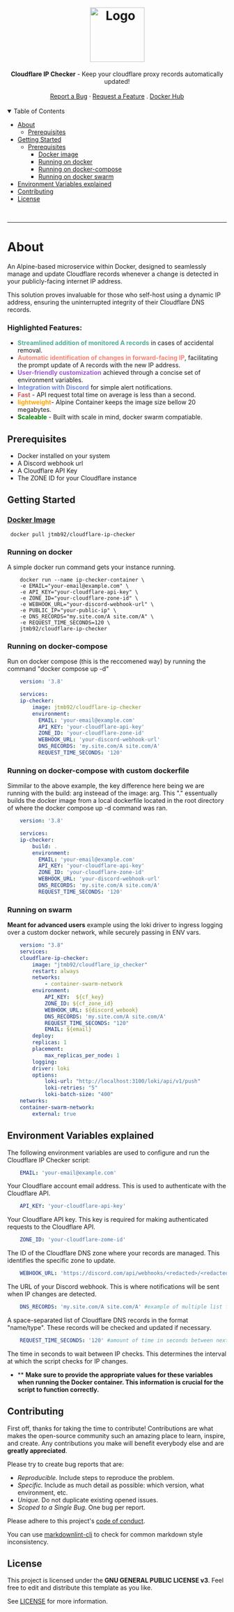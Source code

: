 <h1 align="center">
  <a href="https://github.com/dec0dOS/amazing-github-template">
    <img src="https://avatars.githubusercontent.com/u/86915618?v=4" alt="Logo" width="125" height="125">
  </a>
</h1>

<div align="center">
  <b>Cloudflare IP Checker</b> - Keep your cloudflare proxy records automatically updated!
  <br />
  <br />
  <a href="https://github.com/jtmb/ip_check/issues/new?assignees=&labels=bug&title=bug%3A+">Report a Bug</a>
  ·
  <a href="https://github.com/jtmb/ip_check/issues/new?assignees=&labels=enhancement&template=02_FEATURE_REQUEST.md&title=feat%3A+">Request a Feature</a>
  .
  <a href="https://hub.docker.com/repository/docker/jtmb92/cloudflare_ip_checker/general">Docker Hub</a>
</div>
<br>
<details open="open">
<summary>Table of Contents</summary>

- [About](#about)
  - [Prerequisites](#prerequisites)
- [Getting Started](#getting-started)
  - [Prerequisites](#prerequisites)
    - [Docker image](#docker-image)
    - [Running on docker](#running-on-docker)
    - [Running on docker-compose](#running-on-docker-compose)
    - [Running on docker swarm](#running-on-docker-swarm)
- [Environment Variables explained](#environment-variables-explained)
- [Contributing](#contributing)
- [License](#license)

</details>
<br>

---

### <h1>About</h1>

An Alpine-based microservice within Docker, designed to seamlessly manage and update Cloudflare records whenever a change is detected in your publicly-facing internet IP address.

This solution proves invaluable for those who self-host using a dynamic IP address, ensuring the uninterrupted integrity of their Cloudflare DNS records.

### Highlighted Features:

- <span style="color:#57AD98"><b>Streamlined addition of monitored A records</b></span> in cases of accidental removal.
- <span style="color:#FA8072"><b>Automatic identification of changes in forward-facing IP</b></span>, facilitating the prompt update of A records with the new IP address.
- <span style="color:#9E57DA"><b>User-friendly customization</b></span> achieved through a concise set of environment variables.
- <span style="color:#7289d9"><b>Integration with Discord</b></span> for simple alert notifications.
- <span style="color:#CD5C5C"><b>Fast</b></span> - API request total time on average is less than a second.
- <span style="color:#FFA500"><b>lightweight</b></span>- Alpine Container keeps the image size bellow 20 megabytes.
- <span style="color:green"><b>Scaleable</b></span> - Built with scale in mind, docker swarm compatiable.


## Prerequisites

- Docker installed on your system
- A Discord webhook url
- A Cloudflare API Key
- The ZONE ID for your Cloudflare instance

### <h2>Getting Started</h2>
### [Docker Image](https://hub.docker.com/r/jtmb92/cloudflare_ip_checker)
```docker
 docker pull jtmb92/cloudflare-ip-checker
```
### Running on docker
A simple docker run command gets your instance running. 
```docker
    docker run --name ip-checker-container \
    -e EMAIL="your-email@example.com" \
    -e API_KEY="your-cloudflare-api-key" \
    -e ZONE_ID="your-cloudflare-zone-id" \
    -e WEBHOOK_URL="your-discord-webhook-url" \
    -e PUBLIC_IP="your-public-ip" \
    -e DNS_RECORDS="my.site.com/A site.com/A" \
    -e REQUEST_TIME_SECONDS=120 \
    jtmb92/cloudflare-ip-checker
```
### Running on docker-compose
Run on docker compose (this is the reccomened way) by running the command "docker compose up -d"
```yaml
    version: '3.8'

    services:
    ip-checker:
        image: jtmb92/cloudflare-ip-checker
        environment:
          EMAIL: 'your-email@example.com'
          API_KEY: 'your-cloudflare-api-key'
          ZONE_ID: 'your-cloudflare-zone-id'
          WEBHOOK_URL: 'your-discord-webhook-url'
          DNS_RECORDS: 'my.site.com/A site.com/A'
          REQUEST_TIME_SECONDS: '120'
```

### Running on docker-compose with custom dockerfile
Simmilar to the above example, the key difference here being we are running with the build: arg insteead of the image: arg. 
This "." essentually builds the docker image from a local dockerfile located in the root directory of where the docker compose up -d command was ran.
```yaml
    version: '3.8'

    services:
    ip-checker:
        build: .
        environment:
          EMAIL: 'your-email@example.com'
          API_KEY: 'your-cloudflare-api-key'
          ZONE_ID: 'your-cloudflare-zone-id'
          WEBHOOK_URL: 'your-discord-webhook-url'
          DNS_RECORDS: 'my.site.com/A site.com/A'
          REQUEST_TIME_SECONDS: '120'
```
### Running on swarm
**Meant for advanced users**
example using the loki driver to ingress logging over a custom docker network, while securely passing in ENV vars.
```yaml
    version: "3.8"
    services:
    cloudflare-ip-checker:
        image: "jtmb92/cloudflare_ip_checker"
        restart: always
        networks:
            - container-swarm-network
        environment:
            API_KEY:  ${cf_key}
            ZONE_ID: ${cf_zone_id}
            WEBHOOK_URL: ${discord_webook}
            DNS_RECORDS: 'my.site.com/A site.com/A'
            REQUEST_TIME_SECONDS: "120"
            EMAIL: ${email}
        deploy:
        replicas: 1
        placement:
            max_replicas_per_node: 1
        logging:
        driver: loki
        options:
            loki-url: "http://localhost:3100/loki/api/v1/push"
            loki-retries: "5"
            loki-batch-size: "400"
    networks:
    container-swarm-network:
        external: true
```

## Environment Variables explained

The following environment variables are used to configure and run the Cloudflare IP Checker script:
```yaml
    EMAIL: 'your-email@example.com'
```  
Your Cloudflare account email address. This is used to authenticate with the Cloudflare API.
```yaml
    API_KEY: 'your-cloudflare-api-key'
```     
Your Cloudflare API key. This key is required for making authenticated requests to the Cloudflare API.
```yaml
    ZONE_ID: 'your-cloudflare-zome-id'
```      
The ID of the Cloudflare DNS zone where your records are managed. This identifies the specific zone to update.
```yaml
    WEBHOOK_URL: 'https://discord.com/api/webhooks/<redacted>/<redacted>'
```     
The URL of your Discord webhook. This is where notifications will be sent when IP changes are detected.
```yaml
    DNS_RECORDS: 'my.site.com/A site.com/A' #example of multiple list format entries
```      
 A space-separated list of Cloudflare DNS records in the format "name/type". These records will be checked and updated if necessary.
```yaml
    REQUEST_TIME_SECONDS: '120' #amount of time in seconds between next set of API requests. 
```    
The time in seconds to wait between IP checks. This determines the interval at which the script checks for IP changes.

- ** <b>Make sure to provide the appropriate values for these variables when running the Docker container. This information is crucial for the script to function correctly.</b>

## Contributing

First off, thanks for taking the time to contribute! Contributions are what makes the open-source community such an amazing place to learn, inspire, and create. Any contributions you make will benefit everybody else and are **greatly appreciated**.

Please try to create bug reports that are:

- _Reproducible._ Include steps to reproduce the problem.
- _Specific._ Include as much detail as possible: which version, what environment, etc.
- _Unique._ Do not duplicate existing opened issues.
- _Scoped to a Single Bug._ One bug per report.

Please adhere to this project's [code of conduct](docs/CODE_OF_CONDUCT.md).

You can use [markdownlint-cli](https://github.com/igorshubovych/markdownlint-cli) to check for common markdown style inconsistency.

## License

This project is licensed under the **GNU GENERAL PUBLIC LICENSE v3**. Feel free to edit and distribute this template as you like.

See [LICENSE](LICENSE) for more information.

